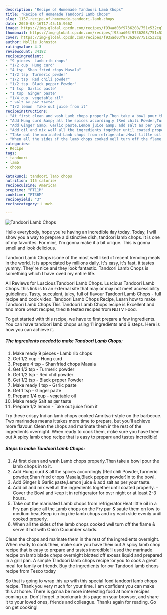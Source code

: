```yaml
---
description: "Recipe of Homemade Tandoori Lamb Chops"
title: "Recipe of Homemade Tandoori Lamb Chops"
slug: 1157-recipe-of-homemade-tandoori-lamb-chops
date: 2020-08-16T17:45:16.966Z
image: https://img-global.cpcdn.com/recipes/f93aad03f9736208/751x532cq70/tandoori-lamb-chops-recipe-main-photo.jpg
thumbnail: https://img-global.cpcdn.com/recipes/f93aad03f9736208/751x532cq70/tandoori-lamb-chops-recipe-main-photo.jpg
cover: https://img-global.cpcdn.com/recipes/f93aad03f9736208/751x532cq70/tandoori-lamb-chops-recipe-main-photo.jpg
author: Mollie Johnston
ratingvalue: 4.3
reviewcount: 34182
recipeingredient:
- "9 pieces  Lamb rib chops"
- "1/2 cup  Hung curd"
- "4 tsp  Shan fried chops Masala"
- "1/2 tsp  Turmeric powder"
- "1/2 tsp  Red chili powder"
- "1/2 tsp  Black pepper Powder"
- "1 tsp  Garlic paste"
- "1 tsp  Ginger paste"
- "1/4 cup  vegetable oil"
- " Salt as per taste"
- "1/2 lemon  Take out juice from it"
recipeinstructions:
- "At first clean and wash Lamb chops properly.Then take a bowl pour the lamb chops in to it."
- "Add Hung curd &amp; all the spices accordingly (Red chili Powder,Turmeric powder,Shan fried chops Masala,Black pepper powder)in to the bowl."
- "Add Ginger &amp; Garlic paste,Lemon juice &amp; add salt as per your taste."
- "Add oil and mix well all the ingredients together until coated properly. Cover the Bowl and keep it in refrigerator for over night or at least 2-3 hours."
- "Take out the marinated Lamb chops from refrigerator.Heat little oil in a Fry pan place all the Lamb chops on the Fry pan &amp; saute them on low to medium heat.Keep turning the lamb chops and fry each side evenly until cooked properly."
- "When all the sides of the lamb chops cooked well turn off the flame &amp; serve it hot with Onion Cucumber salads."
categories:
- Recipe
tags:
- tandoori
- lamb
- chops

katakunci: tandoori lamb chops 
nutrition: 115 calories
recipecuisine: American
preptime: "PT11M"
cooktime: "PT36M"
recipeyield: "3"
recipecategory: Lunch

---
```



![Tandoori Lamb Chops](https://img-global.cpcdn.com/recipes/f93aad03f9736208/751x532cq70/tandoori-lamb-chops-recipe-main-photo.jpg)

Hello everybody, hope you're having an incredible day today. Today, I will show you a way to prepare a distinctive dish, tandoori lamb chops. It is one of my favorites. For mine, I'm gonna make it a bit unique. This is gonna smell and look delicious.

Tandoori Lamb Chops is one of the most well liked of recent trending meals in the world. It is appreciated by millions daily. It's easy, it's fast, it tastes yummy. They're nice and they look fantastic. Tandoori Lamb Chops is something which I have loved my entire life.

All Reviews for Luscious Tandoori Lamb Chops. Luscious Tandoori Lamb Chops. this link is to an external site that may or may not meet accessibility guidelines. Tasty, succulent, juicy, full of flavour Tandoori Lamb Chops - full recipe and cook video. Tandoori Lamb Chops Recipe, Learn how to make Tandoori Lamb Chops This Tandoori Lamb Chops recipe is Excellent and find more Great recipes, tried &amp; tested recipes from NDTV Food.


To get started with this recipe, we have to first prepare a few ingredients. You can have tandoori lamb chops using 11 ingredients and 6 steps. Here is how you can achieve it.

<!--inarticleads1-->

##### The ingredients needed to make Tandoori Lamb Chops:

1. Make ready 9 pieces - Lamb rib chops
1. Get 1/2 cup - Hung curd
1. Prepare 4 tsp - Shan fried chops Masala
1. Get 1/2 tsp - Turmeric powder
1. Get 1/2 tsp - Red chili powder
1. Get 1/2 tsp - Black pepper Powder
1. Make ready 1 tsp - Garlic paste
1. Get 1 tsp - Ginger paste
1. Prepare 1/4 cup - vegetable oil
1. Make ready  Salt as per taste
1. Prepare 1/2 lemon - Take out juice from it


Try these crispy Indian lamb chops cooked Amritsari-style on the barbecue. Two marinades means it takes more time to prepare, but you&#39;ll achieve more flavour. Clean the chops and marinate them in the rest of the ingredients overnight. When ready to cook them, make sure you have them out A spicy lamb chop recipe that is easy to prepare and tastes incredible! 

<!--inarticleads2-->

##### Steps to make Tandoori Lamb Chops:

1. At first clean and wash Lamb chops properly.Then take a bowl pour the lamb chops in to it.
1. Add Hung curd &amp; all the spices accordingly (Red chili Powder,Turmeric powder,Shan fried chops Masala,Black pepper powder)in to the bowl.
1. Add Ginger &amp; Garlic paste,Lemon juice &amp; add salt as per your taste.
1. Add oil and mix well all the ingredients together until coated properly. - Cover the Bowl and keep it in refrigerator for over night or at least 2-3 hours.
1. Take out the marinated Lamb chops from refrigerator.Heat little oil in a Fry pan place all the Lamb chops on the Fry pan &amp; saute them on low to medium heat.Keep turning the lamb chops and fry each side evenly until cooked properly.
1. When all the sides of the lamb chops cooked well turn off the flame &amp; serve it hot with Onion Cucumber salads.


Clean the chops and marinate them in the rest of the ingredients overnight. When ready to cook them, make sure you have them out A spicy lamb chop recipe that is easy to prepare and tastes incredible! I used the marinade recipe on lamb blade chops overnight blotted off excess liquid and prepared in a grill pan. A simple Tandoori lamb chops recipe for you to cook a great meal for family or friends. Buy the ingredients for our Tandoori lamb chops recipe from Tesco today. 

So that is going to wrap this up with this special food tandoori lamb chops recipe. Thank you very much for your time. I am confident you can make this at home. There is gonna be more interesting food at home recipes coming up. Don't forget to bookmark this page on your browser, and share it to your loved ones, friends and colleague. Thanks again for reading. Go on get cooking!
